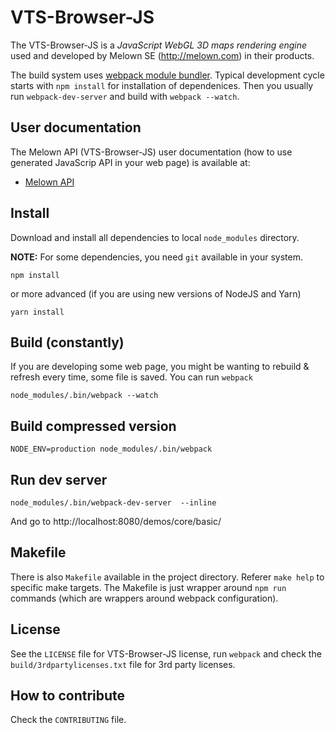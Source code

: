# VTS-Browser-JS

The VTS-Browser-JS is a *JavaScript WebGL 3D maps rendering engine* used and
developed by Melown SE (http://melown.com) in their products.

The build system uses [webpack module bundler](http://webpack.github.io/).
Typical development cycle starts with `npm install` for installation of
dependenices. Then you usually run `webpack-dev-server` and build with `webpack
--watch`.

## User documentation

The Melown API (VTS-Browser-JS) user documentation (how to use generated
JavaScrip API in your web page) is available at:

* [Melown API](https://github.com/Melown/melown-js/wiki/Melown-API)

## Install

Download and install all dependencies to local `node_modules` directory. 

**NOTE:** For some dependencies, you need `git` available in your system.

```
npm install
```

or more advanced (if you are using new versions of NodeJS and Yarn)

```
yarn install
```

## Build (constantly)

If you are developing some web page, you might be wanting to rebuild & refresh
every time, some file is saved. You can run `webpack`

```
node_modules/.bin/webpack --watch
```

## Build compressed version

```
NODE_ENV=production node_modules/.bin/webpack
```

## Run dev server

```
node_modules/.bin/webpack-dev-server  --inline
```

And go to http://localhost:8080/demos/core/basic/

## Makefile

There is also `Makefile` available in the project directory. Referer `make help`
to specific make targets. The Makefile is just wrapper around `npm run` commands
(which are wrappers around webpack configuration).

## License

See the `LICENSE` file for VTS-Browser-JS license, run `webpack` and check the
`build/3rdpartylicenses.txt` file for 3rd party licenses.

## How to contribute

Check the `CONTRIBUTING` file.
